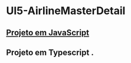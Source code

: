 # UI5-AirlineMasterDetail
## [Projeto em JavaScript](airlinemasterdetail)

## Projeto em Typescript [](airlinemasterdetail-ts). 
